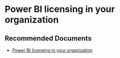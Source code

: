   <properties
	pageTitle="signing up for power bi (free) with a new office 365 trial"
	description="signing up for power bi (free) with a new office 365 trial"
	service="microsoft.PowerBIDedicated"
	resource="capacities"
	authors="pjfreitas"
	ms.author="pfreitas"	
	displayOrder="1030"
	selfHelpType="generic"
	supportTopicIds="32628157"
	productPesIds="16334"
	cloudEnvironments="public, MoonCake, fairfax" 
	articleId="9d3e58db-635a-5409-6516-de9f702c3666"
	ownershipId="ASEP_ContentService_Placeholder"
/>

# Power BI licensing in your organization

## **Recommended Documents**

* [Power BI licensing in your organization](https://docs.microsoft.com/power-bi/service-admin-service-free-in-your-organization#getting-free-licenses-via-add-subscription-within-office-365)
